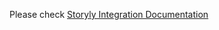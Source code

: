 Please check [Storyly Integration Documentation](https://integration.storyly.io/react-native/quick-start.html)